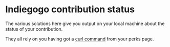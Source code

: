 # Indiegogo contribution status

The various solutions here give you output on your local machine about the status of your contribution.

They all rely on you having got a [curl command](../README.md) from your perks page.
